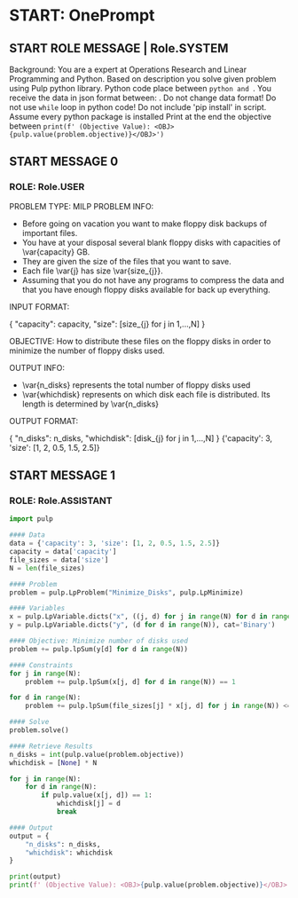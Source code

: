 # START: OnePrompt 
## START ROLE MESSAGE | Role.SYSTEM 
Background: You are a expert at Operations Research and Linear Programming and Python. Based on description you solve given problem using Pulp python library. Python code place between ```python and ```. You receive the data in json format between: <DATA></DATA>. Do not change data format! Do not use `while` loop in python code! Do not include 'pip install' in script. Assume every python package is installed Print at the end the objective between <OBJ></OBJ> `print(f' (Objective Value): <OBJ>{pulp.value(problem.objective)}</OBJ>')`  
## START MESSAGE 0 
### ROLE: Role.USER
<DESCRIPTION>
PROBLEM TYPE: MILP
PROBLEM INFO:

- Before going on vacation you want to make floppy disk backups of important files. 
- You have at your disposal several blank floppy disks with capacities of \var{capacity} GB. 
- They are given the size of the files that you want to save.
- Each file \var{j} has size \var{size_{j}}.
- Assuming that you do not have any programs to compress the data and that you have enough floppy disks available for back up everything.

INPUT FORMAT:

{
	"capacity": capacity,
	"size": [size_{j} for j in 1,...,N]
}

OBJECTIVE: How to distribute these files on the floppy disks in order to minimize the number of floppy disks used.

OUTPUT INFO:

- \var{n_disks} represents the total number of floppy disks used
- \var{whichdisk} represents on which disk each file is distributed. Its length is determined by \var{n_disks}

OUTPUT FORMAT:

{
	"n_disks": n_disks,
	"whichdisk": [disk_{j} for j in 1,...,N]
}
</DESCRIPTION>
<DATA>
{'capacity': 3, 'size': [1, 2, 0.5, 1.5, 2.5]}</DATA>


## START MESSAGE 1 
### ROLE: Role.ASSISTANT
```python
import pulp

#### Data
data = {'capacity': 3, 'size': [1, 2, 0.5, 1.5, 2.5]}
capacity = data['capacity']
file_sizes = data['size']
N = len(file_sizes)

#### Problem
problem = pulp.LpProblem("Minimize_Disks", pulp.LpMinimize)

#### Variables
x = pulp.LpVariable.dicts("x", ((j, d) for j in range(N) for d in range(N)), cat='Binary')
y = pulp.LpVariable.dicts("y", (d for d in range(N)), cat='Binary')

#### Objective: Minimize number of disks used
problem += pulp.lpSum(y[d] for d in range(N))

#### Constraints
for j in range(N):
    problem += pulp.lpSum(x[j, d] for d in range(N)) == 1

for d in range(N):
    problem += pulp.lpSum(file_sizes[j] * x[j, d] for j in range(N)) <= capacity * y[d]

#### Solve
problem.solve()

#### Retrieve Results
n_disks = int(pulp.value(problem.objective))
whichdisk = [None] * N

for j in range(N):
    for d in range(N):
        if pulp.value(x[j, d]) == 1:
            whichdisk[j] = d
            break

#### Output
output = {
    "n_disks": n_disks,
    "whichdisk": whichdisk
}

print(output)
print(f' (Objective Value): <OBJ>{pulp.value(problem.objective)}</OBJ>')
```

